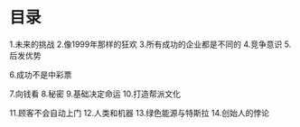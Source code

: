 # 目录
1.未来的挑战
2.像1999年那样的狂欢
3.所有成功的企业都是不同的
4.竞争意识
5.后发优势

6.成功不是中彩票

7.向钱看
8.秘密
9.基础决定命运
10.打造帮派文化

11.顾客不会自动上门
12.人类和机器
13.绿色能源与特斯拉
14.创始人的悖论
